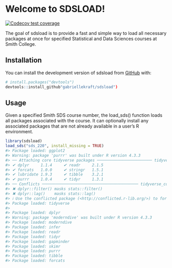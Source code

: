 
<!-- README.md is generated from README.Rmd. Please edit that file -->

# Welcome to SDSLOAD!

<!-- badges: start -->

[![Codecov test
coverage](https://codecov.io/gh/gabriellekraft/sdsload/graph/badge.svg)](https://app.codecov.io/gh/gabriellekraft/sdsload)
<!-- badges: end -->

The goal of sdsload is to provide a fast and simple way to load all
necessary packages at once for specified Statistical and Data Sciences
courses at Smith College.

## Installation

You can install the development version of sdsload from
[GitHub](https://github.com/) with:

``` r
# install.packages("devtools")
devtools::install_github"gabriellekraft/sdsload")
```

## Usage

Given a specified Smith SDS course number, the load_sds() function loads
all packages associated with the course. It can optionally install any
associated packages that are not already available in a user’s R
environment. 

``` r
library(sdsload)
load_sds("sds_220", install_missing = TRUE)
#> Package loaded: ggplot2
#> Warning: package 'purrr' was built under R version 4.3.3
#> ── Attaching core tidyverse packages ──────────────────────── tidyverse 2.0.0 ──
#> ✔ dplyr     1.1.4     ✔ readr     2.1.5
#> ✔ forcats   1.0.0     ✔ stringr   1.5.1
#> ✔ lubridate 1.9.3     ✔ tibble    3.2.1
#> ✔ purrr     1.0.4     ✔ tidyr     1.3.1
#> ── Conflicts ────────────────────────────────────────── tidyverse_conflicts() ──
#> ✖ dplyr::filter() masks stats::filter()
#> ✖ dplyr::lag()    masks stats::lag()
#> ℹ Use the conflicted package (<http://conflicted.r-lib.org/>) to force all conflicts to become errors
#> Package loaded: tidyverse
#> 
#> Package loaded: dplyr
#> Warning: package 'moderndive' was built under R version 4.3.3
#> Package loaded: moderndive
#> Package loaded: infer
#> Package loaded: readr
#> Package loaded: tidyr
#> Package loaded: gapminder
#> Package loaded: skimr
#> Package loaded: purrr
#> Package loaded: tibble
#> Package loaded: forcats
```
